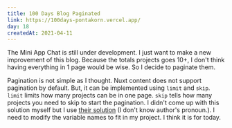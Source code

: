 ```yaml
---
title: 100 Days Blog Paginated
link: https://100days-pontakorn.vercel.app/
day: 18
createdAt: 2021-04-11
---
```

The Mini App Chat is still under development. I just want to make a new improvement of this
blog. Because the totals projects goes 10+, I don't think having everything in 1 page would
be wise. So I decide to paginate them.<!--more-->


Pagination is not simple as I thought. Nuxt content does not support pagination by default.
But, it can be implemented using `limit` and `skip`. `limit` limits how many projects can
be in one page. `skip` tells how many projects you need to skip to start the pagination.
I didn't come up with this solution myself but I use [their solution](https://redfern.dev/articles/adding-pagination-nuxt-content-blog/) (I don't know author's pronoun.). I need
to modify the variable names to fit in my project.  I think it is for today.